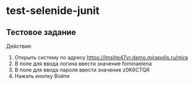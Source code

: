 # test-selenide-junit

## Тестовое задание
Действия:
1. Открыть систему по адресу https://lmslite47vr.demo.mirapolis.ru/mira
2. В поле для ввода логина ввести значение fominaelena
3. В поле для ввода пароля ввести значение z0K6CTQR
4. Нажать кнопку Войти
